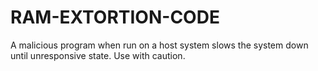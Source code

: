 # RAM-EXTORTION-CODE
A malicious program when run on a host system slows the system down until unresponsive state. Use with caution.
